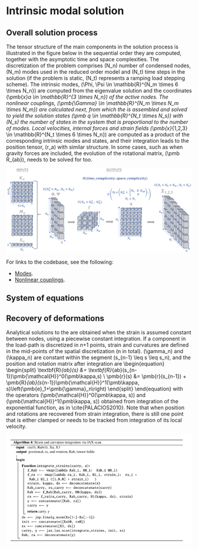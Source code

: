# Intrinsic modal solution

## Overall solution process

The tensor structure of the main components in the solution process is illustrated in the figure below in the sequential order they are computed, together with the asymptotic time and space complexities. The discretization of the problem comprises \(N_n\) number of condensed nodes, \(N_m\) modes used in the reduced order model and \(N_t\) time steps in the solution (if the problem is static, \(N_t\) represents a ramping load stepping scheme). The intrinsic modes, \(\Phi, \Psi  \in \mathbb{R}^{N_m \times 6 \times N_n}\) are computed from the eigenvalue solution and the coordinates \(\pmb{x}_a \in \mathbb{R}^{3 \times N_n}\) of the active nodes. 
The nonlinear couplings, \(\pmb{\Gamma} \in \mathbb{R}^{N_m \times N_m \times N_m}\) are calculated next, from which the is assembled and solved to yield the solution states \(\pmb q \in \mathbb{R}^{N_t \times N_s}\) with \(N_s\) the number of states in the system that is proportional to the number of modes. Local velocities, internal forces and strain fields  \(\pmb{x}_{1,2,3} \in \mathbb{R}^{N_t \times 6 \times N_n}\) are computed as a product of the corresponding intrinsic modes and states, and their integration leads to the position tensor, \(r_a\) with similar structure. In some cases, such as when gravity forces are included, the evolution of the rotational matrix, \(\pmb R_{ab}\), needs to be solved for too.

![Intrinsic modal solution](./img/tensors6.png)

For links to the codebase, see the following: 

- [Modes](api/modes.md).
- [Nonlinear couplings](api/couplings.md).

## System of equations

## Recovery of deformations

Analytical solutions to the  are obtained when the strain is assumed constant between nodes, using a piecewise constant integration. If a component in the load-path is discretized in $n$+1 points, strain and curvatures are defined in the mid-points of the spatial discretization (n in total). \(\gamma_n\) and \(\kappa_n\) are constant within the segment \(s_{n-1} \leq s \leq s_n\), and the position and rotation matrix after integration are
\begin{equation}
\begin{split}
\textbf{R}_{ab}(s) &= \textbf{R}_{ab}(s_{n-1})\pmb{\mathcal{H}}^0(\pmb\kappa,s) \\
\pmb{r}(s) &= \pmb{r}(s_{n-1}) + \pmb{R}_{ab}(s_{n-1})\pmb{\mathcal{H}}^1(\pmb\kappa, s)\left(\pmb{e}_1+\pmb{\gamma}_n\right) 
\end{split}
\end{equation}
with the operators \(\pmb{\mathcal{H}}^0(\pmb\kappa, s)\) and \(\pmb{\mathcal{H}}^1(\pmb\kappa, s)\) obtained from integration of the exponential function, as in \cite{PALACIOS2010}.
Note that when position and rotations are recovered from strain integration, there is still one point that is either clamped or needs to be tracked from integration of its local velocity.


![Algorithm](./img/algo_deformationsRecovery.png)
